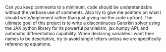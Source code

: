 Can you keep comments to a minimum, code should be understandable without the verbose use of comments. Also try to give me pointers on what I should write/implement rather than just giving me the code upfront.
The ultimate goal of this project is to write a discontinuous Galerkin solver using the JAX python library for its powerful parallelism, jax.numpy API, and automatic differentiation capability. 
When declaring variables I want their names to be descriptive, try to avoid single letters unless we are specifically referencing equations.